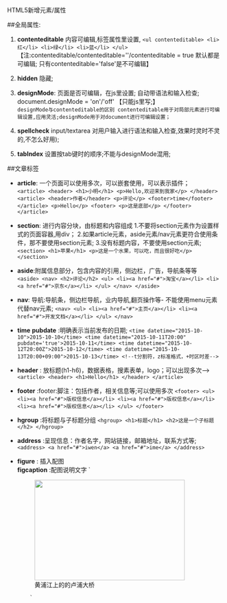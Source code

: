 HTML5新增元素/属性

##全局属性:
1. **contenteditable**    内容可编辑,标签属性里设置,
       ` <ul contenteditable>
             <li>红</li>
             <li>绿</li>
             <li>蓝</li>
         </ul>
       `
      【注:contenteditable/contenteditable=''/contenteditable = true 默认都是可编辑; 只有contenteditable='false'是不可编辑】

2. **hidden**   隐藏;
3. **designMode**:  页面是否可编辑，在js里设置; 自动带语法和输入检查;<br/>
                    document.designMode = 'on'/'off' 【只能js里写;】<br/>
               `designMode与contenteditable的区别
                    contenteditable用于对局部元素进行可编辑设置,应用灵活;designMode用于对document进行可编辑设置；
               `
4. **spellcheck**  input/textarea 对用户输入进行语法和输入检查,效果时灵时不灵的,不怎么好用);
5. **tabIndex**    设置按tab键时的顺序;不能与designMode混用;


##文章标签
*  **article**: 一个页面可以使用多次，可以嵌套使用，可以表示插件；<br/>
  `
        <article>
            <header>
                <h1>小明</h1>
                <p>Hello,欢迎来到我家</p>
            </header>
            <article>
                <header>作者</header>
                <p>评论</p>
                <footer>time</footer>
            </article>
            <p>Hello</p>
            <footer>
                <p>这是底部</p>
            </footer>
        </article>
  `
* **section**:
          进行内容分块，由标题和内容组成
          1.不要将section元素作为设置样式的页面容器,用div；
          2.如果article元素，aside元素/nav元素更符合使用条件，那不要使用section元素;
          3.没有标题内容，不要使用section元素;
          `
              <section>
                  <h1>苹果</h1>
                  <p>这是一个水果，可以吃，而且很好吃</p>
              </section>
          `
* **aside**:附属信息部分，包含内容的引用，侧边栏，广告，导航条等等<br/>
          `
               <aside>
                   <nav>
                   <h2>评论</h2>
                   <ul>
                       <li><a href="#">淘宝</a></li>
                       <li><a href="#">京东</a></li>
                   </ul>
                   </nav>
               </aside>
          `
* **nav**:   导航:导航条，侧边栏导航，业内导航,翻页操作等- 不能使用menu元素代替nav元素;
          `
          <nav>
              <ul>
                  <li><a href="#">主页</a></li>
                  <li><a href="#">开发文档</a></li>
              </ul>
          </nav>
          `
* **time**
  **pubdate** :明确表示当前发布的日期;
          `
                 <time datetime="2015-10-10">2015-10-10</time>
                 <time datetime="2015-10-11T20:00" pubdate='true'>2015-10-11</time>
                 <time datetime="2015-10-12T20:00Z">2015-10-12</time>
                 <time datetime="2015-10-13T20:00+09:00">2015-10-13</time>
                 <!--t分割符，z标准格式，+时区时差-->
          `
 

* **header**  : 放标题(h1-h6)，数据表格，搜素表单，logo；可以出现多次-->
          `
              <article>
                  <header>
                      <h1>Hello</h1>
                  </header>
              </article>
          `

* **footer** :footer:脚注：包括作者，相关信息等;可以使用多次
          `
                <footer>
                    <ul>
                        <li><a href="#">版权信息</a></li>
                        <li><a href="#">版权信息</a></li>
                        <li><a href="#">版权信息</a></li>
                    </ul>
                </footer>
          `
* **hgroup** :将标题与子标题分组
          `
                <hgroup>
                            <h1>标题</h1>
                            <h2>这是一个子标题</h2>
                </hgroup>
          `
* **address** :呈现信息：作者名字，网站链接，邮箱地址，联系方式等;
          `
                <address>
                    <a href="#">iwen</a>
                    <a href="#">ime</a>
                </address>
          `

* **figure** :  插入配图 <br/>
  **figcaption** :配图说明文字
          `
             <figure>
                  <img src="shanghai_lupu_bridge.jpg" width="350" height="234" /><br>
                  <figcaption>黄浦江上的的卢浦大桥</figcaption>
             </figure>

          `
